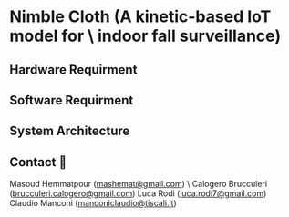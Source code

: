 # Nimble Cloth (A kinetic-based IoT model for \ indoor fall surveillance)


## Hardware Requirment


## Software Requirment


## System Architecture


## Contact :e-mail:

Masoud Hemmatpour (mashemat@gmail.com) \\
Calogero Brucculeri (brucculeri.calogero@gmail.com)
Luca Rodi (luca.rodi7@gmail.com)
Claudio Manconi (manconiclaudio@tiscali.it)


